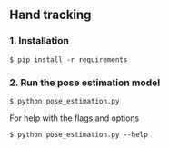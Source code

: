 ## Hand tracking

### 1. Installation
```
$ pip install -r requirements
```
### 2. Run the pose estimation model
```
$ python pose_estimation.py
```

For help with the flags and options
```
$ python pose_estimation.py --help
```
